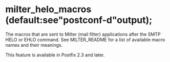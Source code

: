 # milter_helo_macros (default:see"postconf-d"output); 

 The macros that are sent to Milter (mail filter) applications
after the SMTP HELO or EHLO command. See
MILTER_README for a list of available macro names and their meanings.


 This feature is available in Postfix 2.3 and later. 


